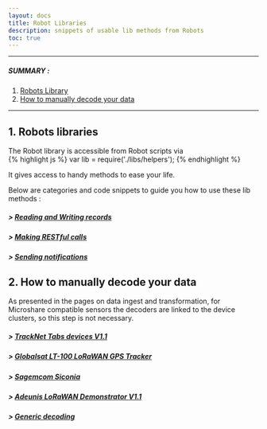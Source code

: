 ```yaml
---
layout: docs
title: Robot Libraries
description: snippets of usable lib methods from Robots
toc: true
---
```


---------------------------------------

##### SUMMARY : 

1. [Robots Library](./#1-robots-libraries)
3. [How to manually decode your data](./#3-access-to-device-cluster)

---------------------------------------

## 1. Robots libraries

The Robot library is accessible from Robot scripts via  
{% highlight js %} var lib = require('./libs/helpers'); {% endhighlight %}

It gives access to handy methods to ease your life.

Below are categories and code snippets to guide you how to use these lib methods :

##### > [Reading and Writing records](read-and-write)
##### > [Making RESTful calls](making-restful-calls)
##### > [Sending notifications](sending-notifications)



## 2. How to manually decode your data 

As presented in the pages on data ingest and transformation, for Microshare compatible sensors the decoders are linked to the device clusters, so this step is not necessary. 

##### > [TrackNet Tabs devices V1.1](tracknet-tabs)
##### > [Globalsat LT-100 LoRaWAN GPS Tracker](globalsat-lt-100)
##### > [Sagemcom Siconia](sagemcom-siconia)
##### > [Adeunis LoRaWAN Demonstrator V1.1](adeunis-demonstrator)
##### > [Generic decoding](decoding-payloads)